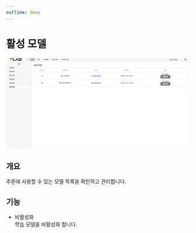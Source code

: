 ```yaml
---
outline: deep
---
```


# 활성 모델

![활성 모델](/public/ko/tranining-validation/training-activated-model.png)


## 개요
추론에 사용할 수 있는 모델 목록을 확인하고 관리합니다.


## 기능
- 비활성화  
  학습 모델을 비활성화 합니다.

